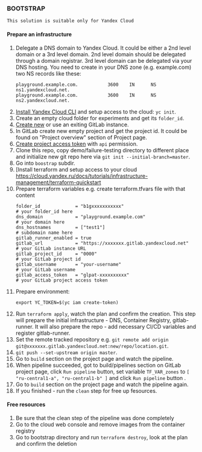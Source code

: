 ### BOOTSTRAP ###

    This solution is suitable only for Yandex Cloud

#### Prepare an infrastructure ####

1.  Delegate a DNS domain to Yandex Cloud. It could be either a 2nd level domain or a 3rd level domain.
    2nd level domain should be delegated through a domain registrar.
    3rd level domain can be delegated via your DNS hosting.
    You need to create in your DNS zone (e.g. example.com) two NS records like these:
    ```
    playground.example.com.           3600    IN      NS      ns1.yandexcloud.net.
    playground.example.com.           3600    IN      NS      ns2.yandexcloud.net.
    ```
1.  [Install Yandex Cloud CLI](https://cloud.yandex.ru/docs/cli/quickstart) and setup access to the cloud: `yc init`.
1.  Create an empty cloud folder for experiments and get its `folder_id`.
1.  [Create new](https://cloud.yandex.ru/docs/managed-gitlab/quickstart) or use an exiting GitLab instance.
1.  In GitLab create new empty project and get the project id. It could be found on "Project overview" section of Project page.
1.  [Create project access token](https://docs.gitlab.com/ee/user/project/settings/project_access_tokens.html) with `api` permission.
1.  Clone this repo, copy demo/failure-testing directory to different place and initialize new git repo here via `git init --initial-branch=master`. 
1.  Go into `boostrap` subdir.
1.  [Install terraform and setup access to your cloud https://cloud.yandex.ru/docs/tutorials/infrastructure-management/terraform-quickstart 
1.  Prepare terraform variables e.g. create terraform.tfvars file with that content 
    ```
    folder_id             = "b1gxxxxxxxxxxx"                              # your folder_id here
    dns_domain            = "playground.example.com"                      # your domain here
    dns_hostnames         = ["test1"]                                     # subdomain name here
    gitlab_runner_enabled = true
    gitlab_url            = "https://xxxxxxx.gitlab.yandexcloud.net"      # your GitLab instance URL
    gitlab_project_id     = "0000"                                        # your GitLab project id
    gitlab_username       = "your-username"                               # your GitLab username
    gitlab_access_token   = "glpat-xxxxxxxxxx"                            # your GitLab project access token
    ```
1.  Prepare environment:
    ```
    export YC_TOKEN=$(yc iam create-token)
    ``` 
1.  Run `terraform apply`, watch the plan and confirm the creation. This step will prepare the initial infrastructure - DNS, Container Registry, gitlab-runner. It will also prepare the repo - add necessary CI/CD variables and register gitlab-runner.
1.  Set the remote tracked repository e.g. `git remote add origin git@xxxxxxx.gitlab.yandexcloud.net:new/repo/location.git`.
1.  `git push --set-upstream origin master`.
1.  Go to `build` section on the project page and watch the pipeline.
1.  When pipeline succeeded, got to build/pipelines section on GitLab project page, click `Run pipeline` button, set variable `TF_VAR_zones` to `[ "ru-central1-a", "ru-central1-b" ]` and click `Run pipeline` button .
1.  Go to `build` section on the project page and watch the pipeline again.
1.  If you finished - run the `clean` step for free up fesources.

#### Free resources ####
1.  Be sure that the clean step of the pipeline was done completely
1.  Go to the cloud web console and remove images from the container registry 
1.  Go to bootstrap directory and run `terraform destroy`, look at the plan and confirm the deletion
